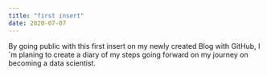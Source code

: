 ```yaml
---
title: "first insert"
date: 2020-07-07
---
```

By going public with this first insert on my newly created Blog with GitHub,
I´m planing to create a diary of my steps going forward on my journey on becoming a data scientist.
